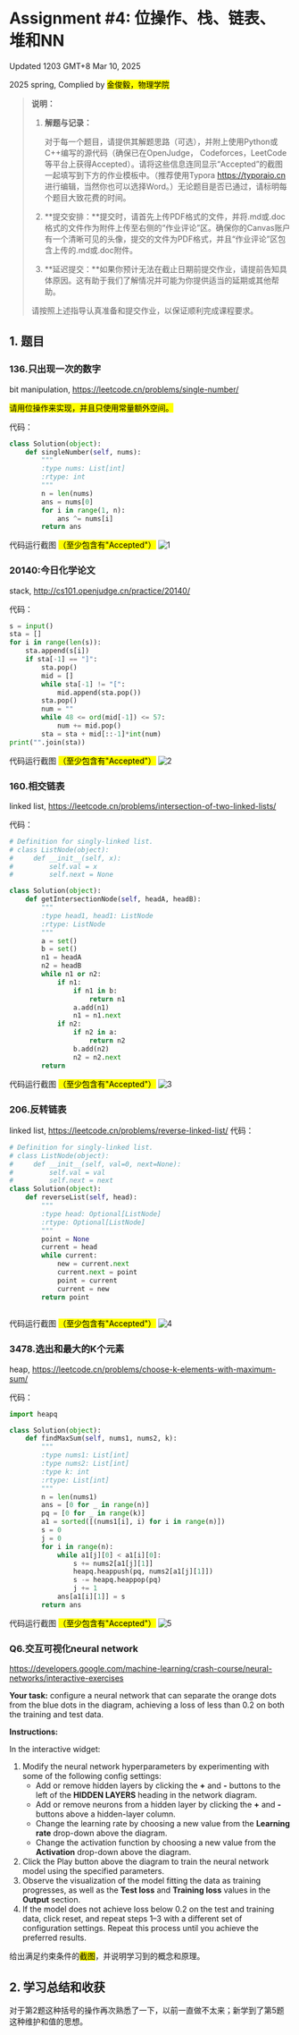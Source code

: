 # Assignment #4: 位操作、栈、链表、堆和NN

Updated 1203 GMT+8 Mar 10, 2025

2025 spring, Complied by <mark>金俊毅，物理学院</mark>



> **说明：**
>
> 1. **解题与记录：**
>
>    对于每一个题目，请提供其解题思路（可选），并附上使用Python或C++编写的源代码（确保已在OpenJudge， Codeforces，LeetCode等平台上获得Accepted）。请将这些信息连同显示“Accepted”的截图一起填写到下方的作业模板中。（推荐使用Typora https://typoraio.cn 进行编辑，当然你也可以选择Word。）无论题目是否已通过，请标明每个题目大致花费的时间。
>
> 2. **提交安排：**提交时，请首先上传PDF格式的文件，并将.md或.doc格式的文件作为附件上传至右侧的“作业评论”区。确保你的Canvas账户有一个清晰可见的头像，提交的文件为PDF格式，并且“作业评论”区包含上传的.md或.doc附件。
>
> 3. **延迟提交：**如果你预计无法在截止日期前提交作业，请提前告知具体原因。这有助于我们了解情况并可能为你提供适当的延期或其他帮助。 
>
> 请按照上述指导认真准备和提交作业，以保证顺利完成课程要求。



## 1. 题目

### 136.只出现一次的数字

bit manipulation, https://leetcode.cn/problems/single-number/


<mark>请用位操作来实现，并且只使用常量额外空间。</mark>



代码：

```python
class Solution(object):
    def singleNumber(self, nums):
        """
        :type nums: List[int]
        :rtype: int
        """
        n = len(nums)
        ans = nums[0]
        for i in range(1, n):
            ans ^= nums[i]
        return ans
```



代码运行截图 <mark>（至少包含有"Accepted"）</mark>
![1](1.png)




### 20140:今日化学论文

stack, http://cs101.openjudge.cn/practice/20140/

代码：

```python
s = input()
sta = []
for i in range(len(s)):
    sta.append(s[i])
    if sta[-1] == "]":
        sta.pop()
        mid = []
        while sta[-1] != "[":
            mid.append(sta.pop())
        sta.pop()
        num = ""
        while 48 <= ord(mid[-1]) <= 57:
            num += mid.pop()
        sta = sta + mid[::-1]*int(num)
print("".join(sta))
```



代码运行截图 <mark>（至少包含有"Accepted"）</mark>
![2](2.png)




### 160.相交链表

linked list, https://leetcode.cn/problems/intersection-of-two-linked-lists/

代码：

```python
# Definition for singly-linked list.
# class ListNode(object):
#     def __init__(self, x):
#         self.val = x
#         self.next = None

class Solution(object):
    def getIntersectionNode(self, headA, headB):
        """
        :type head1, head1: ListNode
        :rtype: ListNode
        """
        a = set()
        b = set()
        n1 = headA
        n2 = headB
        while n1 or n2:
            if n1:
                if n1 in b:
                    return n1
                a.add(n1)
                n1 = n1.next
            if n2:
                if n2 in a:
                    return n2
                b.add(n2)
                n2 = n2.next
        return
```



代码运行截图 <mark>（至少包含有"Accepted"）</mark>
![3](3.png)




### 206.反转链表

linked list, https://leetcode.cn/problems/reverse-linked-list/
代码：

```python
# Definition for singly-linked list.
# class ListNode(object):
#     def __init__(self, val=0, next=None):
#         self.val = val
#         self.next = next
class Solution(object):
    def reverseList(self, head):
        """
        :type head: Optional[ListNode]
        :rtype: Optional[ListNode]
        """
        point = None
        current = head
        while current:
            new = current.next
            current.next = point
            point = current
            current = new
        return point
        
```



代码运行截图 <mark>（至少包含有"Accepted"）</mark>
![4](4.png)




### 3478.选出和最大的K个元素

heap, https://leetcode.cn/problems/choose-k-elements-with-maximum-sum/


代码：

```python
import heapq

class Solution(object):
    def findMaxSum(self, nums1, nums2, k):
        """
        :type nums1: List[int]
        :type nums2: List[int]
        :type k: int
        :rtype: List[int]
        """
        n = len(nums1)
        ans = [0 for _ in range(n)]
        pq = [0 for _ in range(k)]
        a1 = sorted([(nums1[i], i) for i in range(n)])
        s = 0
        j = 0
        for i in range(n):
            while a1[j][0] < a1[i][0]:
                s += nums2[a1[j][1]]
                heapq.heappush(pq, nums2[a1[j][1]])
                s -= heapq.heappop(pq)
                j += 1
            ans[a1[i][1]] = s
        return ans
```



代码运行截图 <mark>（至少包含有"Accepted"）</mark>
![5](5.png)




### Q6.交互可视化neural network

https://developers.google.com/machine-learning/crash-course/neural-networks/interactive-exercises

**Your task:** configure a neural network that can separate the orange dots from the blue dots in the diagram, achieving a loss of less than 0.2 on both the training and test data.

**Instructions:**

In the interactive widget:

1. Modify the neural network hyperparameters by experimenting with some of the following config settings:
   - Add or remove hidden layers by clicking the **+** and **-** buttons to the left of the **HIDDEN LAYERS** heading in the network diagram.
   - Add or remove neurons from a hidden layer by clicking the **+** and **-** buttons above a hidden-layer column.
   - Change the learning rate by choosing a new value from the **Learning rate** drop-down above the diagram.
   - Change the activation function by choosing a new value from the **Activation** drop-down above the diagram.
2. Click the Play button above the diagram to train the neural network model using the specified parameters.
3. Observe the visualization of the model fitting the data as training progresses, as well as the **Test loss** and **Training loss** values in the **Output** section.
4. If the model does not achieve loss below 0.2 on the test and training data, click reset, and repeat steps 1–3 with a different set of configuration settings. Repeat this process until you achieve the preferred results.

给出满足约束条件的<mark>截图</mark>，并说明学习到的概念和原理。





## 2. 学习总结和收获

对于第2题这种括号的操作再次熟悉了一下，以前一直做不太来；新学到了第5题这种维护和值的思想。












